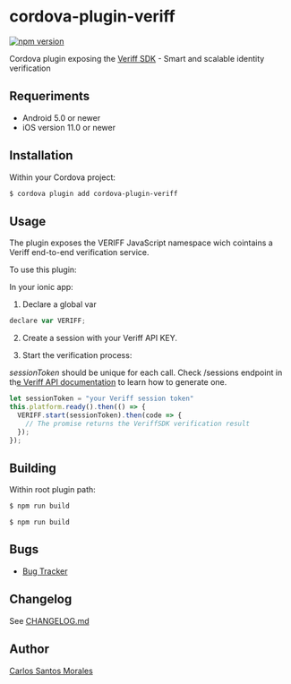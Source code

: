 
# cordova-plugin-veriff

[![npm version](https://img.shields.io/npm/v/cordova-plugin-veriff)](https://www.npmjs.com/package/cordova-plugin-veriff)


Cordova plugin exposing the [Veriff SDK](https://www.veriff.com/) - Smart and scalable identity verification

## Requeriments
- Android 5.0 or newer
- iOS version 11.0 or newer
## Installation

Within your Cordova project:

```bash
$ cordova plugin add cordova-plugin-veriff
```


## Usage

The plugin exposes the VERIFF JavaScript namespace wich cointains a Veriff end-to-end verification service.

To use this plugin:

In your ionic app:

1. Declare a global var

```javascript
declare var VERIFF;
```

2. Create a session with your Veriff API KEY.


2. Start the verification process:

*sessionToken* should be unique for each call. Check /sessions endpoint in th[e Veriff API documentation](https://developers.veriff.com/#sessions) to learn how to generate one.

```javascript
let sessionToken = "your Veriff session token"
this.platform.ready().then(() => {
  VERIFF.start(sessionToken).then(code => {
    // The promise returns the VeriffSDK verification result
  });
});
```

## Building

Within root plugin path:

```bash
$ npm run build
```
`$ npm run build`

## Bugs

- [Bug Tracker](https://github.com/CSantosM/cordova-plugin-veriff/issues)

## Changelog

See [CHANGELOG.md](CHANGELOG.md)

## Author

[Carlos Santos Morales](https://www.linkedin.com/in/csantosm/)
